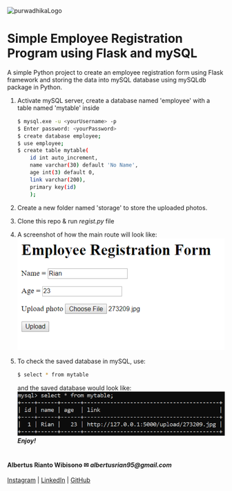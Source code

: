 ![purwadhikaLogo](https://d1ah56qj523gwb.cloudfront.net/uploads/organizations/logos/1538557444-kcgv11HXelvcOnlyrGcEpfwAf6hbPMhC.png)

# Simple Employee Registration Program using Flask and mySQL
A simple Python project to create an employee registration form using Flask framework and storing the data into mySQL database using mySQLdb package in Python.
1. Activate mySQL server, create a database named 'employee' with a table named 'mytable' inside
    ```bash
    $ mysql.exe -u <yourUsername> -p
    $ Enter password: <yourPassword>
    $ create database employee;
    $ use employee;
    $ create table mytable(
        id int auto_increment,
        name varchar(30) default 'No Name',
        age int(3) default 0,
        link varchar(200),
        primary key(id)
        );
    ```

2. Create a new folder named 'storage' to store the uploaded photos.

3. Clone this repo & run *regist.py* file

4. A screenshot of how the main route will look like:
    ![HomeRoute](./ss1.png)
    
5. To check the saved database in mySQL, use:
    ```bash
    $ select * from mytable
    ```
    and the saved database would look like:
    ![mySQLsaveddatabase](./ss2.png)
    **_Enjoy!_**

#

#### Albertus Rianto Wibisono ✉ _albertusrian95@gmail.com_

[Instagram](https://www.facebook.com/rian__wibisono) | 
[LinkedIn](https://www.linkedin.com/in/albertusrian95/) |
[GitHub](https://www.github.com/RiantoWibisono)
